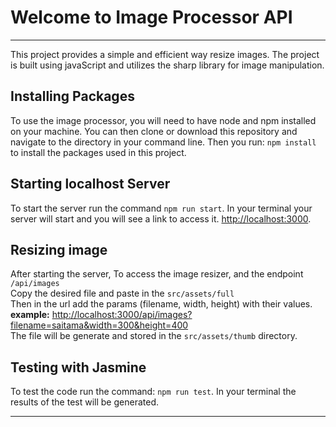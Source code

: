 <h1>Welcome to Image Processor API </h1>

---
<p>
    This project provides a simple and efficient way resize images. The project is built using javaScript and utilizes the sharp library for image manipulation.
</p>

<p>
    <h2>Installing Packages </h2>
    To use the image processor, you will need to have node and npm installed on your machine. You can then clone or download this repository and navigate to the directory in your command line.
    Then you  run: <code>npm install</code> to install the packages used in this project.
</p>
<p>
    <h2>Starting localhost Server </h2>
    To start the server run the command <code>npm run start</code>. In your terminal your server will start and you will see a link to access it. 
    <a href="http://localhost:3000">http://localhost:3000</a>.
</p>

<p>
    <h2>Resizing image</h2>
    After starting the server, To access the image resizer, and the endpoint <code>/api/images</code> <br>
    Copy the desired file and paste in the <code>src/assets/full</code> <br>
    Then in the url add the params (filename, width, height) with their values.
    <strong>example:</strong> <a href="http://localhost:3000/api/images?filename=saitama&width=300&height=400">http://localhost:3000/api/images?filename=saitama&width=300&height=400</a> <br>
    The file will be generate and stored in the <code>src/assets/thumb</code> directory.
</p>

<p>
    <h2>Testing with Jasmine</h2>
    To test the code run the command: <code>npm run test</code>. In your terminal the results of the test will be generated.
</p>

---

